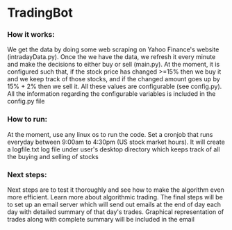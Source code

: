 # TradingBot

<h3>How it works:</h3>
We get the data by doing some web scraping on Yahoo Finance's website (intradayData.py). Once the we have the data, we refresh it every minute and make the decisions to either buy or sell (main.py). At the moment, it is configured such that, if the stock price has changed >=15% then we buy it and we keep track of those stocks, and if the changed amount goes up by 15% + 2% then we sell it. All these values are configurable (see config.py). All the information regarding the configurable variables is included in the config.py file

<h3>How to run:</h3>
At the moment, use any linux os to run the code. Set a cronjob that runs everyday between 9:00am to 4:30pm (US stock market hours). It will create a logfile.txt log file under user's desktop directory which keeps track of all the buying and selling of stocks

<h3>Next steps:</h3> 

Next steps are to test it thoroughly and see how to make the algorithm even more efficient. Learn more about algorithmic trading. The final steps will be to set up an email server which will send out emails at the end of day each day with detailed summary of that day's trades. Graphical representation of trades along with complete summary will be included in the email

